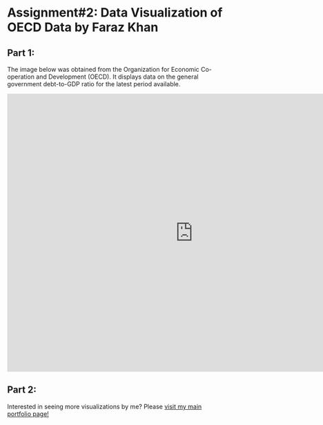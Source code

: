 # Assignment#2: Data Visualization of OECD Data by Faraz Khan

## Part 1:
The image below was obtained from the Organization for Economic Co-operation and Development (OECD). It displays data on the general government debt-to-GDP ratio for the latest period available. 

<iframe src="https://data.oecd.org/chart/5Pf7" width="860" height="645" style="border: 0" mozallowfullscreen="true" webkitallowfullscreen="true" allowfullscreen="true"><a href="https://data.oecd.org/chart/5Pf7" target="_blank">OECD Chart: General government debt, Total, % of GDP, Annual, 2015</a></iframe>

## Part 2:


 







Interested in seeing more visualizations by me? Please [visit my main portfolio page!](https://github.com/khanfh16/KhanPortfolio)
